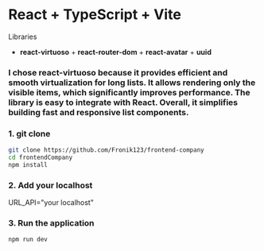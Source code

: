 # React + TypeScript + Vite

Libraries
+ **react-virtuoso** + **react-router-dom** + **react-avatar** + **uuid**

### I chose **react-virtuoso** because it provides efficient and smooth virtualization for long lists. It allows rendering only the visible items, which significantly improves performance. The library is easy to integrate with React. Overall, it simplifies building fast and responsive list components.


### 1. git clone
```bash
git clone https://github.com/Fronik123/frontend-company
cd frontendCompany
npm install
```
### 2. Add your localhost

URL_API="your localhost"

### 3. Run the application

```bash
npm run dev
```
